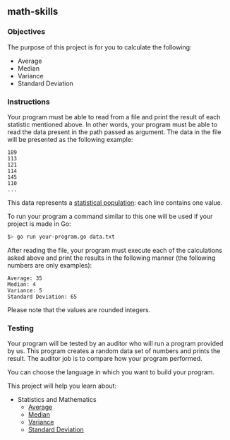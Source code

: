 ## math-skills

### Objectives

The purpose of this project is for you to calculate the following:

- Average
- Median
- Variance
- Standard Deviation

### Instructions

Your program must be able to read from a file and print the result of each statistic mentioned above. In other words, your program must be able to read the data present in the path passed as argument. The data in the file will be presented as the following example:

```console
189
113
121
114
145
110
...
```

This data represents a [statistical population](https://en.wikipedia.org/wiki/Statistical_population): each line contains one value.

To run your program a command similar to this one will be used if your project is made in Go:

```sh
$> go run your-program.go data.txt
```

After reading the file, your program must execute each of the calculations asked above and print the results in the following manner (the following numbers are only examples):

```console
Average: 35
Median: 4
Variance: 5
Standard Deviation: 65
```

Please note that the values are rounded integers.

### Testing

Your program will be tested by an auditor who will run a program provided by us. This program creates a random data set of numbers and prints the result. The auditor job is to compare how your program performed.

You can choose the language in which you want to build your program.

This project will help you learn about:

- Statistics and Mathematics
  - [Average](https://en.wikipedia.org/wiki/Average)
  - [Median](https://en.wikipedia.org/wiki/Median)
  - [Variance](https://en.wikipedia.org/wiki/Variance)
  - [Standard Deviation](https://en.wikipedia.org/wiki/Standard_deviation)